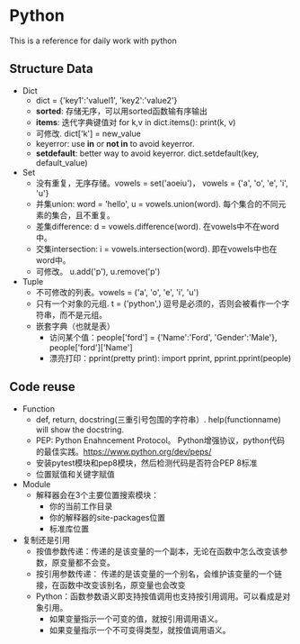 # Python
This is a reference for daily work with python
## Structure Data
- Dict
  - dict = {'key1':'valuel1', 'key2':'value2'}
  - **sorted**: 存储无序，可以用sorted函数输有序输出
  - **items**: 迭代字典键值对 for k,v in dict.items(): print(k, v)
  - 可修改. dict['k'] = new_value
  - keyerror: use **in** or **not in** to avoid keyerror.
  - **setdefault**: better way to avoid keyerror. dict.setdefault(key, default_value)
- Set
  - 没有重复，无序存储。vowels = set('aoeiu')， vowels = {'a', 'o', 'e', 'i', 'u'}
  - 并集union: word = 'hello', u = vowels.union(word). 每个集合的不同元素的集合，且不重复。
  - 差集difference: d = vowels.difference(word). 在vowels中不在word中。
  - 交集intersection: i = vowels.intersection(word). 即在vowels中也在word中。
  - 可修改。 u.add('p'), u.remove('p')
- Tuple
  - 不可修改的列表。vowels = ('a', 'o', 'e', 'i', 'u')
  - 只有一个对象的元组. t = ('python',) 逗号是必须的，否则会被看作一个字符串，而不是元组。
  - 嵌套字典（也就是表）
    - 访问某个值：people['ford'] = {'Name':'Ford', 'Gender':'Male'}, people['ford']['Name']
    - 漂亮打印：pprint(pretty print): import pprint, pprint.pprint(people)
## Code reuse
- Function
  - def, return, docstring(三重引号包围的字符串）. help(functionname) will show the docstring.
  - PEP: Python Enahncement Protocol。 Python增强协议，python代码的最佳实践。https://www.python.org/dev/peps/
  - 安装pytest模块和pep8模块，然后检测代码是否符合PEP 8标准
  - 位置赋值和关键字赋值
- Module
  - 解释器会在3个主要位置搜索模块：
    - 你的当前工作目录
    - 你的解释器的site-packages位置
    - 标准库位置
- 复制还是引用
  - 按值参数传递：传递的是该变量的一个副本，无论在函数中怎么改变该参数，原变量都不会变。
  - 按引用参数传递： 传递的是该变量的一个别名，会维护该变量的一个链接，在函数中改变该别名，原变量也会改变
  - Python：函数参数语义即支持按值调用也支持按引用调用。可以看成是对象引用。
    - 如果变量指示一个可变的值，就按引用调用语义。
    - 如果变量指示一个不可变得类型，就按值调用语义。

